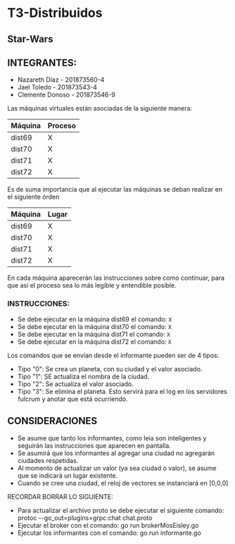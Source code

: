 # T3-Distribuidos
## Star-Wars

## INTEGRANTES:
- Nazareth Díaz - 201873560-4
- Jael Toledo - 201873543-4
- Clemente Donoso - 201873546-9

Las máquinas virtuales están asociadas de la siguiente manera:

|Máquina | Proceso |
| ----- | ----- |
| dist69 | X |
| dist70 | X |
| dist71 | X |
| dist72 | X |

Es de suma importancia que al ejecutar las máquinas se deban realizar en el siguiente órden

|Máquina | Lugar |
| ----- | ----- |
| dist69 | X |
| dist70 | X |
| dist71 | X |
| dist72 | X |

En cada máquina aparecerán las instrucciones sobre como continuar, para que así el proceso sea lo más legible y entendible posible.

### INSTRUCCIONES:
- Se debe ejecutar en la máquina dist69 el comando: ``` X ```
- Se debe ejecutar en la máquina dist70 el comando: ``` X ``` 
- Se debe ejecutar en la máquina dist71 el comando: ``` X ``` 
- Se debe ejecutar en la máquina dist72 el comando: ``` X ``` 

Los comandos que se envían desde el informante pueden ser de 4 tipos:
- Tipo "0": Se crea un planeta, con su ciudad y el valor asociado.
- Tipo "1": SE actualiza el nombra de la ciudad.
- Tipo "2": Se actualiza el valor asociado.
- Tipo "3": Se elimina el planeta.
Esto servirá para el log en los servidores fulcrum y anotar que está ocurriendo.

## CONSIDERACIONES
- Se asume que tanto los informantes, como leia son inteligentes y seguirán las instrucciones que aparecen en pantalla.
- Se asumirá que los informantes al agregar una ciudad no agregarán ciudades respetidas.
- Al momento de actualizar un valor (ya sea ciudad o valor), se asume que se indicará un lugar existente.
- Cuando se cree una ciudad, el reloj de vectores se instanciará en [0,0,0]

RECORDAR BORRAR LO SIGUIENTE:

- Para actualizar el archivo proto se debe ejecutar el siguiente comando: protoc --go_out=plugins=grpc:chat chat.proto
- Ejecutar el broker con el comando: go run brokerMosEisley.go
- Ejecutar los informantes con el comando: go run informante.go